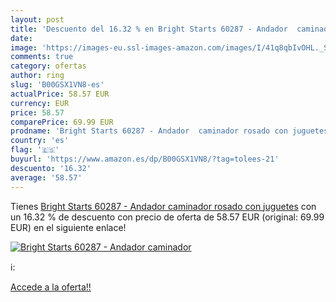 ```yaml
---
layout: post
title: 'Descuento del 16.32 % en Bright Starts 60287 - Andador  caminador'
date: 
image: 'https://images-eu.ssl-images-amazon.com/images/I/41q8qbIvOHL._SL200_.jpg'
comments: true
category: ofertas
author: ring
slug: 'B00GSX1VN8-es'
actualPrice: 58.57 EUR
currency: EUR
price: 58.57
comparePrice: 69.99 EUR
prodname: 'Bright Starts 60287 - Andador  caminador rosado con juguetes'
country: 'es'
flag: '🇪🇸'
buyurl: 'https://www.amazon.es/dp/B00GSX1VN8/?tag=tolees-21'
descuento: '16.32'
average: '58.57'
---
```


Tienes [Bright Starts 60287 - Andador  caminador rosado con juguetes](https://www.amazon.es/dp/B00GSX1VN8/?tag=tolees-21) con un 16.32 % de descuento con precio de oferta de 58.57 EUR (original: 69.99 EUR) en el siguiente enlace!

[![Bright Starts 60287 - Andador  caminador](https://images-eu.ssl-images-amazon.com/images/I/41q8qbIvOHL._SL200_.jpg)](https://www.amazon.es/dp/B00GSX1VN8/?tag=tolees-21)

ℹ️:


[Accede a la oferta!!](https://www.amazon.es/dp/B00GSX1VN8/?tag=tolees-21)
